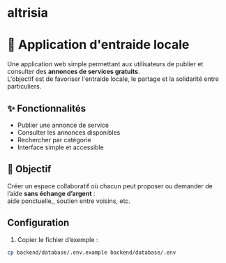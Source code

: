 # altrisia

# 👐 Application d'entraide locale

Une application web simple permettant aux utilisateurs de publier et consulter des **annonces de services gratuits**.  
L'objectif est de favoriser l'entraide locale, le partage et la solidarité entre particuliers.

## ✨ Fonctionnalités
- Publier une annonce de service 
- Consulter les annonces disponibles
- Rechercher par catégorie 
- Interface simple et accessible

## 🎯 Objectif
Créer un espace collaboratif où chacun peut proposer ou demander de l’aide **sans échange d’argent** :  
aide ponctuelle,, soutien entre voisins, etc.


## Configuration

1. Copier le fichier d’exemple :
```bash
cp backend/database/.env.example backend/database/.env
